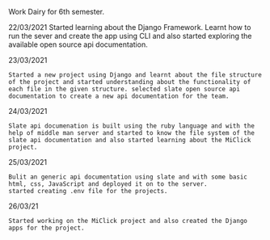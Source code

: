 Work Dairy for 6th semester.

22/03/2021
	Started learning about the Django Framework. Learnt how to run the sever and create the app using CLI and also started exploring the
	available open source api documentation.

23/03/2021

	Started a new project using Django and learnt about the file structure of the project and started understanding about the functionality of
	each file in the given structure. selected slate open source api documentation to create a new api documentation for the team.

24/03/2021

	Slate api documenation is built using the ruby language and with the help of middle man server and started to know the file system of the
	slate api documentation and also started learning about the MiClick project.

25/03/2021
	
	Bulit an generic api documentation using slate and with some basic html, css, JavaScript and deployed it on to the server.
	started creating .env file for the projects.

26/03/21

	Started working on the MiClick project and also created the Django apps for the project.
